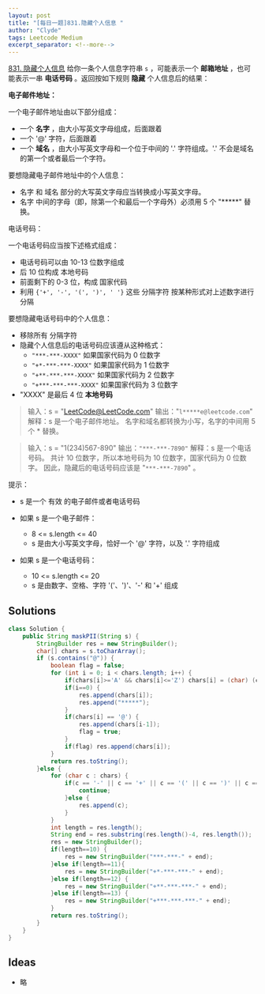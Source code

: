 ```yaml
---
layout: post
title: "[每日一题]831.隐藏个人信息 "
author: "Clyde"
tags: Leetcode Medium
excerpt_separator: <!--more-->
---
```


[831. 隐藏个人信息](https://leetcode.cn/problems/masking-personal-information/)   给你一条个人信息字符串 `s` ，可能表示一个 **邮箱地址** ，也可能表示一串 **电话号码** 。返回按如下规则 **隐藏** 个人信息后的结果：<!--more-->

**电子邮件地址：**

一个电子邮件地址由以下部分组成：

- 一个 **名字** ，由大小写英文字母组成，后面跟着
- 一个 '@' 字符，后面跟着
- 一个 **域名** ，由大小写英文字母和一个位于中间的 '.' 字符组成。'.' 不会是域名的第一个或者最后一个字符。

要想隐藏电子邮件地址中的个人信息：

- 名字 和 域名 部分的大写英文字母应当转换成小写英文字母。
- 名字 中间的字母（即，除第一个和最后一个字母外）必须用 5 个 "*****" 替换。

电话号码：

一个电话号码应当按下述格式组成：

- 电话号码可以由 10-13 位数字组成
- 后 10 位构成 本地号码
- 前面剩下的 0-3 位，构成 国家代码
- 利用 `{'+', '-', '(', ')', ' '}` 这些 分隔字符 按某种形式对上述数字进行分隔

要想隐藏电话号码中的个人信息：

- 移除所有 分隔字符
- 隐藏个人信息后的电话号码应该遵从这种格式：
  - `"***-***-XXXX"` 如果国家代码为 0 位数字
  - `"+*-***-***-XXXX"` 如果国家代码为 1 位数字
  - `"+**-***-***-XXXX"` 如果国家代码为 2 位数字
  - `"+***-***-***-XXXX"` 如果国家代码为 3 位数字
- "XXXX" 是最后 4 位 **本地号码**

>  输入：s = "LeetCode@LeetCode.com"
>  输出："`l*****e@leetcode.com`"
>  解释：s 是一个电子邮件地址。
>  名字和域名都转换为小写，名字的中间用 5 个 * 替换。

> 输入：s = "1(234)567-890"
> 输出：`"***-***-7890"`
> 解释：s 是一个电话号码。
> 共计 10 位数字，所以本地号码为 10 位数字，国家代码为 0 位数字。
> 因此，隐藏后的电话号码应该是 "`***-***-7890`" 。

提示：

- s 是一个 有效 的电子邮件或者电话号码

- 如果 s 是一个电子邮件：
  - 8 <= s.length <= 40
  - s 是由大小写英文字母，恰好一个 '@' 字符，以及 '.' 字符组成
  
- 如果 s 是一个电话号码：
  
  - 10 <= s.length <= 20
  - s 是由数字、空格、字符 '('、')'、'-' 和 '+' 组成


##  Solutions


```java
class Solution {
    public String maskPII(String s) {
        StringBuilder res = new StringBuilder();
        char[] chars = s.toCharArray();
        if (s.contains("@")) {
            boolean flag = false;
            for (int i = 0; i < chars.length; i++) {
                if(chars[i]>='A' && chars[i]<='Z') chars[i] = (char) (chars[i]+32);
                if(i==0) {
                    res.append(chars[i]);
                    res.append("*****");
                }
                if(chars[i] == '@') {
                    res.append(chars[i-1]);
                    flag = true;
                }
                if(flag) res.append(chars[i]);
            }
            return res.toString();
        }else {
            for (char c : chars) {
                if(c == '-' || c == '+' || c == '(' || c == ')' || c == ' '){
                    continue;
                }else {
                    res.append(c);
                }
            }
            int length = res.length();
            String end = res.substring(res.length()-4, res.length());
            res = new StringBuilder();
            if(length==10) {
                res = new StringBuilder("***-***-" + end);
            }else if(length==11){
                res = new StringBuilder("+*-***-***-" + end);
            }else if(length==12) {
                res = new StringBuilder("+**-***-***-" + end);
            }else if(length==13) {
                res = new StringBuilder("+***-***-***-" + end);
            }
            return res.toString();
        }
    }
}
```

##  Ideas

- 略

  

  
